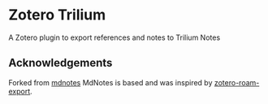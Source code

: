 # Zotero Trilium

A Zotero plugin to export references and notes to Trilium Notes


## Acknowledgements

Forked from [mdnotes](https://argentinaos.com/zotero-mdnotes/)
MdNotes is based and was inspired by [zotero-roam-export](https://github.com/melat0nin/zotero-roam-export/).
